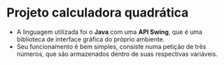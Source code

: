 # Projeto calculadora quadrática
- A linguagem utilizada foi o <strong>Java</strong> com uma <strong>API Swing</strong>, que é uma biblioteca de interface gráfica do próprio ambiente.
- Seu funcionamento é bem simples, consiste numa petição de três números, que são armazenados dentro de suas respectivas variáveis.
